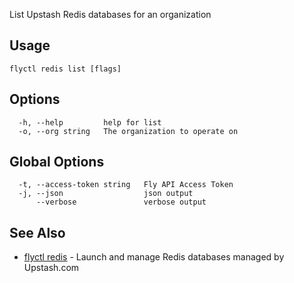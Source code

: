 List Upstash Redis databases for an organization

## Usage
~~~
flyctl redis list [flags]
~~~

## Options

~~~
  -h, --help         help for list
  -o, --org string   The organization to operate on
~~~

## Global Options

~~~
  -t, --access-token string   Fly API Access Token
  -j, --json                  json output
      --verbose               verbose output
~~~

## See Also

* [flyctl redis](/docs/flyctl/redis/)	 - Launch and manage Redis databases managed by Upstash.com

